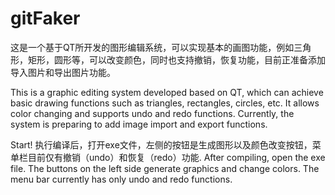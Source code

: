 # gitFaker
这是一个基于QT所开发的图形编辑系统，可以实现基本的画图功能，例如三角形，矩形，圆形等，可以改变颜色，同时也支持撤销，恢复功能，目前正准备添加导入图片和导出图片功能。

This is a graphic editing system developed based on QT, which can achieve basic drawing functions such as triangles, rectangles, circles, etc. It allows color changing and supports undo and redo functions. Currently, the system is preparing to add image import and export functions.

Start! 
执行编译后，打开exe文件，左侧的按钮是生成图形以及颜色改变按钮，菜单栏目前仅有撤销（undo）和恢复（redo）功能.
After compiling, open the exe file. The buttons on the left side generate graphics and change colors. The menu bar currently has only undo and redo functions.
